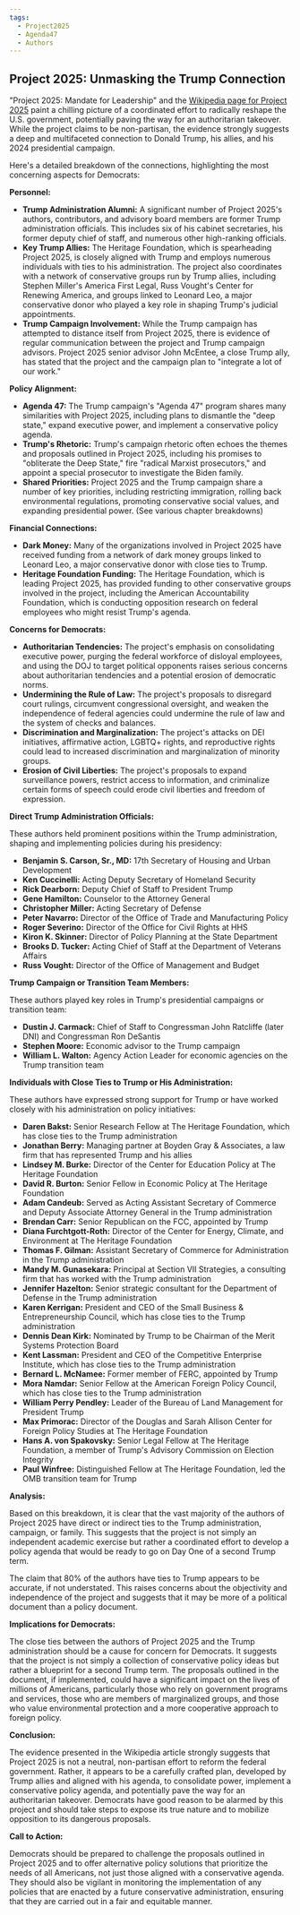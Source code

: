 ```yaml
---
tags:
  - Project2025
  - Agenda47
  - Authors
---
```

## Project 2025: Unmasking the Trump Connection

"Project 2025: Mandate for Leadership" and the [Wikipedia page for Project 2025](https://en.wikipedia.org/wiki/Project_2025) paint a chilling picture of a coordinated effort to radically reshape the U.S. government, potentially paving the way for an authoritarian takeover. While the project claims to be non-partisan, the evidence strongly suggests a deep and multifaceted connection to Donald Trump, his allies, and his 2024 presidential campaign.

Here's a detailed breakdown of the connections, highlighting the most concerning aspects for Democrats:

**Personnel:**

* **Trump Administration Alumni:** A significant number of Project 2025's authors, contributors, and advisory board members are former Trump administration officials. This includes six of his cabinet secretaries, his former deputy chief of staff, and numerous other high-ranking officials.
* **Key Trump Allies:** The Heritage Foundation, which is spearheading Project 2025, is closely aligned with Trump and employs numerous individuals with ties to his administration. The project also coordinates with a network of conservative groups run by Trump allies, including Stephen Miller's America First Legal, Russ Vought's Center for Renewing America, and groups linked to Leonard Leo, a major conservative donor who played a key role in shaping Trump's judicial appointments.
* **Trump Campaign Involvement:** While the Trump campaign has attempted to distance itself from Project 2025, there is evidence of regular communication between the project and Trump campaign advisors. Project 2025 senior advisor John McEntee, a close Trump ally, has stated that the project and the campaign plan to "integrate a lot of our work."

**Policy Alignment:**

* **Agenda 47:** The Trump campaign's "Agenda 47" program shares many similarities with Project 2025, including plans to dismantle the "deep state," expand executive power, and implement a conservative policy agenda.
* **Trump's Rhetoric:** Trump's campaign rhetoric often echoes the themes and proposals outlined in Project 2025, including his promises to "obliterate the Deep State," fire "radical Marxist prosecutors," and appoint a special prosecutor to investigate the Biden family.
* **Shared Priorities:** Project 2025 and the Trump campaign share a number of key priorities, including restricting immigration, rolling back environmental regulations, promoting conservative social values, and expanding presidential power. (See various chapter breakdowns)

**Financial Connections:**

* **Dark Money:** Many of the organizations involved in Project 2025 have received funding from a network of dark money groups linked to Leonard Leo, a major conservative donor with close ties to Trump.
* **Heritage Foundation Funding:** The Heritage Foundation, which is leading Project 2025, has provided funding to other conservative groups involved in the project, including the American Accountability Foundation, which is conducting opposition research on federal employees who might resist Trump's agenda.

**Concerns for Democrats:**

* **Authoritarian Tendencies:** The project's emphasis on consolidating executive power, purging the federal workforce of disloyal employees, and using the DOJ to target political opponents raises serious concerns about authoritarian tendencies and a potential erosion of democratic norms.
* **Undermining the Rule of Law:** The project's proposals to disregard court rulings, circumvent congressional oversight, and weaken the independence of federal agencies could undermine the rule of law and the system of checks and balances.
* **Discrimination and Marginalization:** The project's attacks on DEI initiatives, affirmative action, LGBTQ+ rights, and reproductive rights could lead to increased discrimination and marginalization of minority groups.
* **Erosion of Civil Liberties:** The project's proposals to expand surveillance powers, restrict access to information, and criminalize certain forms of speech could erode civil liberties and freedom of expression.

**Direct Trump Administration Officials:**

These authors held prominent positions within the Trump administration, shaping and implementing policies during his presidency:

* **Benjamin S. Carson, Sr., MD:** 17th Secretary of Housing and Urban Development
* **Ken Cuccinelli:** Acting Deputy Secretary of Homeland Security
* **Rick Dearborn:** Deputy Chief of Staff to President Trump
* **Gene Hamilton:** Counselor to the Attorney General
* **Christopher Miller:** Acting Secretary of Defense
* **Peter Navarro:** Director of the Office of Trade and Manufacturing Policy
* **Roger Severino:** Director of the Office for Civil Rights at HHS
* **Kiron K. Skinner:** Director of Policy Planning at the State Department
* **Brooks D. Tucker:** Acting Chief of Staff at the Department of Veterans Affairs
* **Russ Vought:** Director of the Office of Management and Budget

**Trump Campaign or Transition Team Members:**

These authors played key roles in Trump's presidential campaigns or transition team:

* **Dustin J. Carmack:** Chief of Staff to Congressman John Ratcliffe (later DNI) and Congressman Ron DeSantis
* **Stephen Moore:** Economic advisor to the Trump campaign
* **William L. Walton:** Agency Action Leader for economic agencies on the Trump transition team

**Individuals with Close Ties to Trump or His Administration:**

These authors have expressed strong support for Trump or have worked closely with his administration on policy initiatives:

* **Daren Bakst:** Senior Research Fellow at The Heritage Foundation, which has close ties to the Trump administration
* **Jonathan Berry:** Managing partner at Boyden Gray & Associates, a law firm that has represented Trump and his allies
* **Lindsey M. Burke:** Director of the Center for Education Policy at The Heritage Foundation
* **David R. Burton:** Senior Fellow in Economic Policy at The Heritage Foundation
* **Adam Candeub:** Served as Acting Assistant Secretary of Commerce and Deputy Associate Attorney General in the Trump administration
* **Brendan Carr:** Senior Republican on the FCC, appointed by Trump
* **Diana Furchtgott-Roth:** Director of the Center for Energy, Climate, and Environment at The Heritage Foundation
* **Thomas F. Gilman:** Assistant Secretary of Commerce for Administration in the Trump administration
* **Mandy M. Gunasekara:** Principal at Section VII Strategies, a consulting firm that has worked with the Trump administration
* **Jennifer Hazelton:** Senior strategic consultant for the Department of Defense in the Trump administration
* **Karen Kerrigan:** President and CEO of the Small Business & Entrepreneurship Council, which has close ties to the Trump administration
* **Dennis Dean Kirk:** Nominated by Trump to be Chairman of the Merit Systems Protection Board
* **Kent Lassman:** President and CEO of the Competitive Enterprise Institute, which has close ties to the Trump administration
* **Bernard L. McNamee:** Former member of FERC, appointed by Trump
* **Mora Namdar:** Senior Fellow at the American Foreign Policy Council, which has close ties to the Trump administration
* **William Perry Pendley:** Leader of the Bureau of Land Management for President Trump
* **Max Primorac:** Director of the Douglas and Sarah Allison Center for Foreign Policy Studies at The Heritage Foundation
* **Hans A. von Spakovsky:** Senior Legal Fellow at The Heritage Foundation, a member of Trump's Advisory Commission on Election Integrity
* **Paul Winfree:** Distinguished Fellow at The Heritage Foundation, led the OMB transition team for Trump

**Analysis:**

Based on this breakdown, it is clear that the vast majority of the authors of Project 2025 have direct or indirect ties to the Trump administration, campaign, or family. This suggests that the project is not simply an independent academic exercise but rather a coordinated effort to develop a policy agenda that would be ready to go on Day One of a second Trump term.

The claim that 80% of the authors have ties to Trump appears to be accurate, if not understated. This raises concerns about the objectivity and independence of the project and suggests that it may be more of a political document than a policy document.

**Implications for Democrats:**

The close ties between the authors of Project 2025 and the Trump administration should be a cause for concern for Democrats. It suggests that the project is not simply a collection of conservative policy ideas but rather a blueprint for a second Trump term. The proposals outlined in the document, if implemented, could have a significant impact on the lives of millions of Americans, particularly those who rely on government programs and services, those who are members of marginalized groups, and those who value environmental protection and a more cooperative approach to foreign policy.

**Conclusion:**

The evidence presented in the Wikipedia article strongly suggests that Project 2025 is not a neutral, non-partisan effort to reform the federal government. Rather, it appears to be a carefully crafted plan, developed by Trump allies and aligned with his agenda, to consolidate power, implement a conservative policy agenda, and potentially pave the way for an authoritarian takeover. Democrats have good reason to be alarmed by this project and should take steps to expose its true nature and to mobilize opposition to its dangerous proposals.

**Call to Action:**

Democrats should be prepared to challenge the proposals outlined in Project 2025 and to offer alternative policy solutions that prioritize the needs of all Americans, not just those aligned with a conservative agenda. They should also be vigilant in monitoring the implementation of any policies that are enacted by a future conservative administration, ensuring that they are carried out in a fair and equitable manner.
